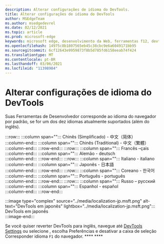 ```yaml
---
description: Alterar configurações de idioma do DevTools.
title: Alterar configurações de idioma do DevTools
author: MSEdgeTeam
ms.author: msedgedevrel
ms.date: 02/12/2021
ms.topic: article
ms.prod: microsoft-edge
keywords: microsoft edge, desenvolvimento da Web, ferramentas f12, devtools, localização, loc, idioma
ms.openlocfilehash: 14975c8b1807565eb45c38cbc9e6a6049171bb95
ms.sourcegitcommit: 6cf12643e9959873f8b5d785fd6158eeab74f424
ms.translationtype: MT
ms.contentlocale: pt-BR
ms.lasthandoff: 03/06/2021
ms.locfileid: "11398984"
---
```

# <a name="change-devtools-language-settings"></a>Alterar configurações de idioma do DevTools  

Suas Ferramentas de Desenvolvedor corresponde ao idioma do navegador por padrão, se for um dos dez idiomas atualmente suportados \(além do inglês\).  

:::row:::
   :::column span="":::
      Chinês \(Simplificado\) - &#20013;&#25991;&#65288;&#31616;&#20307;&#65289;  
   :::column-end:::
   :::column span="":::
      Chinês \(Traditional\) - &#20013;&#25991;&#65288;&#32321;&#39636;&#65289;  
   :::column-end:::
:::row-end:::
:::row:::
   :::column span="":::
      Francês –&#231;ais  
   :::column-end:::
   :::column span="":::
      Alemão - deutsch  
   :::column-end:::
:::row-end:::
:::row:::
   :::column span="":::
      Italiano - italiano  
   :::column-end:::
   :::column span="":::
      Japonês - &#26085;&#26412;&#35486;  
   :::column-end:::
:::row-end:::
:::row:::
   :::column span="":::
      Coreano - &#54620;&#44397;&#50612;  
   :::column-end:::
   :::column span="":::
      Português - portugu&#234;s  
   :::column-end:::
:::row-end:::
:::row:::
   :::column span="":::
      Russo – &#1088;&#1091;&#1089;&#1089;&#1082;&#1080;&#1081;  
   :::column-end:::
   :::column span="":::
      Espanhol - espa&#241;ol  
   :::column-end:::
:::row-end:::  

:::image type="complex" source="../media/localization-jp.msft.png" alt-text="DevTools em japonês" lightbox="../media/localization-jp.msft.png":::
   DevTools em japonês  
:::image-end:::  

Se você quiser reverter DevTools para inglês, navegue até [DevTools Settings][DevtoolsCustomizeIndexSettings] ou selecione , escolha Preferências e desativar a caixa de seleção Corresponder idioma `F1` do navegador. **** ****  

<!-- links -->  

[DevtoolsCustomizeIndexSettings]: ./index.md#settings "Configurações - Personalizar o Microsoft Edge DevTools | Microsoft Docs"  
